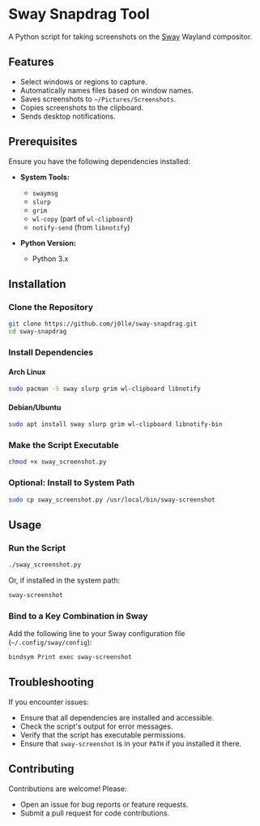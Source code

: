 # Sway Snapdrag Tool

A Python script for taking screenshots on the [Sway](https://swaywm.org/) Wayland compositor.

## Features

- Select windows or regions to capture.
- Automatically names files based on window names.
- Saves screenshots to `~/Pictures/Screenshots`.
- Copies screenshots to the clipboard.
- Sends desktop notifications.

## Prerequisites

Ensure you have the following dependencies installed:

- **System Tools:**
  - `swaymsg`
  - `slurp`
  - `grim`
  - `wl-copy` (part of `wl-clipboard`)
  - `notify-send` (from `libnotify`)

- **Python Version:**
  - Python 3.x

## Installation

### Clone the Repository

```bash
git clone https://github.com/j0lle/sway-snapdrag.git
cd sway-snapdrag
```

### Install Dependencies

#### Arch Linux

```bash
sudo pacman -S sway slurp grim wl-clipboard libnotify
```

#### Debian/Ubuntu

```bash
sudo apt install sway slurp grim wl-clipboard libnotify-bin
```

### Make the Script Executable

```bash
chmod +x sway_screenshot.py
```

### Optional: Install to System Path

```bash
sudo cp sway_screenshot.py /usr/local/bin/sway-screenshot
```

## Usage

### Run the Script

```bash
./sway_screenshot.py
```

Or, if installed in the system path:

```bash
sway-screenshot
```

### Bind to a Key Combination in Sway

Add the following line to your Sway configuration file (`~/.config/sway/config`):

```bash
bindsym Print exec sway-screenshot
```

## Troubleshooting

If you encounter issues:

- Ensure that all dependencies are installed and accessible.
- Check the script's output for error messages.
- Verify that the script has executable permissions.
- Ensure that `sway-screenshot` is in your `PATH` if you installed it there.

## Contributing

Contributions are welcome! Please:

- Open an issue for bug reports or feature requests.
- Submit a pull request for code contributions.
